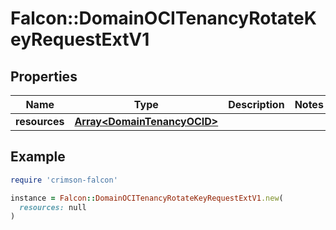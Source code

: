 # Falcon::DomainOCITenancyRotateKeyRequestExtV1

## Properties

| Name | Type | Description | Notes |
| ---- | ---- | ----------- | ----- |
| **resources** | [**Array&lt;DomainTenancyOCID&gt;**](DomainTenancyOCID.md) |  |  |

## Example

```ruby
require 'crimson-falcon'

instance = Falcon::DomainOCITenancyRotateKeyRequestExtV1.new(
  resources: null
)
```

